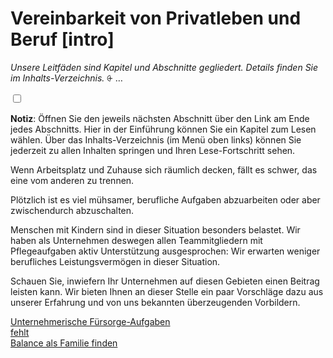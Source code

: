 # Vereinbarkeit von Privatleben und Beruf [intro]

*Unsere Leitfäden sind Kapitel und Abschnitte gegliedert. Details finden Sie im Inhalts-Verzeichnis.*
<label for="aside--unsere-leitfaeden" class="aside-toggle" role="button" aria-pressed="false" aria-label="Randbemerkung anzeigen" onkeypress="toggleButtonKeyPress()" onclick="toggleButtonClick()" tabindex="0">⨭ …</label>

<input id="aside--unsere-leitfaeden" type="checkbox" class="aside-toggle"/>

**Notiz**: Öffnen Sie den jeweils nächsten Abschnitt über den Link am Ende jedes Abschnitts. Hier in der Einführung können Sie ein Kapitel zum Lesen wählen. Über das Inhalts-Verzeichnis (im Menü oben links) können Sie jederzeit zu allen Inhalten springen und Ihren Lese-Fortschritt sehen.

Wenn Arbeitsplatz und Zuhause sich räumlich decken, fällt es schwer, das eine vom anderen zu trennen.

Plötzlich ist es viel mühsamer, berufliche Aufgaben abzuarbeiten oder aber zwischendurch abzuschalten.

Menschen mit Kindern sind in dieser Situation besonders belastet. Wir haben als Unternehmen deswegen allen Teammitgliedern mit Pflegeaufgaben aktiv Unterstützung ausgesprochen: Wir erwarten weniger berufliches Leistungsvermögen in dieser Situation.

Schauen Sie, inwiefern Ihr Unternehmen auf diesen Gebieten einen Beitrag leisten kann. Wir bieten Ihnen an dieser Stelle ein paar Vorschläge dazu aus unserer Erfahrung und von uns bekannten überzeugenden Vorbildern.

[Unternehmerische Fürsorge-Aufgaben](#fuersorge-aufgaben-20200729)  
[fehlt](#fehlt-20200729)  
[Balance als Familie finden](#balance-familie-20200729)
